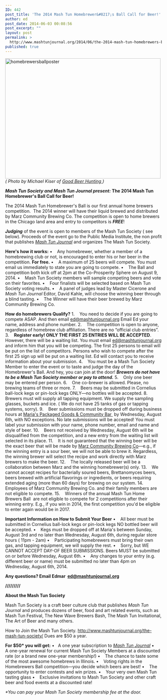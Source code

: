 ```yaml
---
ID: 442
post_title: 'The 2014 Mash Tun Homebrewer&#8217;s Ball Call for Beer!'
author: ed
post_date: 2014-06-03 00:08:56
post_excerpt: ""
layout: post
permalink: >
  http://www.mashtunjournal.org/2014/06/the-2014-mash-tun-homebrewers-ball-call-for-beer/
published: true
---
```

<a href="http://www.mashtunfest.org/wp-content/uploads/2014/06/homebrewersballposter-e1401772047146.jpg"><img class="alignnone size-full wp-image-307" src="http://www.mashtunfest.org/wp-content/uploads/2014/06/homebrewersballposter-e1401772047146.jpg" alt="homebrewersballposter" width="500" height="387" /></a>
<em>( Photo by Michael Kiser of <a href="http://goodbeerhunting.com/">Good Beer Hunting </a>)</em>

<strong><em>Mash Tun Society and Mash Tun Journal present:</em></strong>
<strong>The 2014 Mash Tun Homebrewer's Ball Call for Beer!</strong>

The 2014 Mash Tun Homebrewer's Ball is our first annual home brewers competition.  The 2014 winner will have their liquid brewed and distributed by Marz Community Brewing Co. The competition is open to home brewers in the Chicago land area and entry to competitors is <strong><em>FREE</em></strong>!

<strong><em>Judging</em></strong> of the event is open to members of the Mash Tun Society ( see below). Proceeds of the event go to the Public Media Institute, the non profit that publishes <a href="http://www.mashtunjournal.org"><em>Mash Tun Journal</em></a> and organizes The Mash Tun Society.

<strong>Here's how it works:</strong>
•    Any homebrewer, whether a member of a homebrewing club or not, is encouraged to enter his or her beer in the competition. <strong>For free.</strong>
•    A maximum of 25 beers will compete. You must email us immediately to state you are going to compete.
•    The Ball and competition both kick off at 2pm at the Co-Prosperity Sphere on August 9, 2014.
•    Mash Tun Society members will sample competing beers and vote on their favorites.
•    Four finalists will be selected based on Mash Tun Society voting results.
•    A panel of judges lead by Master Cicerone and <em>Mash Tun Journal</em> Editor, David Kahle, will choose the winning beer through a blind tasting.
•    The Winner will have their beer brewed by Marz Community Brewing Co.

<strong>How do homebrewers Qualify?</strong>
1.    You need to decide if you are going to compete ASAP. And then email ed@mashtunjournal.org Email Ed your name, address and phone number.
2.    The competition is open to anyone, regardless of homebrew club affiliation. There are no “official club entries”.
3.    <strong>Register early! ONLY THE FIRST 25 ENTRIES WILL BE ACCEPTED</strong>. However, there will be a waiting list. You must email ed@mashtunjournal.org and inform him that you will be competing. The first 25 persons to email will be put on the list of competitors. Persons who wish to compete after the first 25 sign up will be put on a waiting list. Ed will contact you to receive information about your submission.
4.    You must be a Mash Tun Society Member to enter the event or to taste and judge the day of the Homebrewer's Ball. And hey, you can join at the door! <em><strong>Brewers do not have to be a Mash Tun Society member or pay to attend.</strong></em>
5.    Only one beer may be entered per person.
6.    One co-brewer is allowed. Please, no brewing teams of three or more.
7.    Beers may be submitted in Cornelius ball-lock kegs or pin-lock kegs ONLY—no bottles will be accepted.
8.    Brewers must will supply all tapping equipment. We supply the sampling glasses, buckets and ice. ( We do not have 25 tanks of gas or tapping systems, sorry).
9.    Beer submissions must be dropped off during business hours at <a href="http://wwww.community-bar.com">Maria's Packaged Goods &amp; Community Bar </a> by Wednesday, August 6th, with NO exceptions. No late submissions will be accepted! You must label your submission with your name, phone number, email and name and style of beer.
10.    Beers not received by Wednesday, August 6th will be disqualified from the competition, and a new entry from the waiting list will selected in its place.
11.    It is not guaranteed that the winning beer will be the exact beer that will be made by <a href="http://marzbrewing.com">Marz Community Brewing Co</a>—e.g., if the winning entry is a sour beer, we will not be able to brew it. Regardless, the winning brewer will select the recipe and work directly with Marz brewers to make the beer.
12.    The locally released beer will be a collaboration between Marz and the winning homebrewer(s) only.
13.    We cannot accept recipes for bacterially soured beers, Brettanomyces beers, beers brewed with artificial flavorings or ingredients, or beers requiring extended aging (more than 60 days) for brewing on our system.
14.    Employees of Marz Community Brewing Co. and their family members are not eligible to compete.
15.    Winners of the annual Mash Tun Home Brewers Ball  are not eligible to compete for 2 competitions after their winning entry. E.g., if you win in 2014, the first competition you'd be eligible to enter again would be in 2017.

<strong>Important Information on How to Submit Your Beer</strong>
•    All beer must be submitted in Cornelius ball-lock kegs or pin-lock kegs NO bottled beer will be accepted.
•    Kegs must be dropped off at Maria's between Sunday, August 3rd and no later than Wednesday, August 6th, during regular store hours ( 11pm - 2am)
•    Participating homebrewers must bring their own gas, and tapping equipment, we will supply the rest.
•    Sorry, but WE CANNOT ACCEPT DAY-OF BEER SUBMISSIONS. Beers MUST be submitted on or before Wednesday, August 6th.
•    Any changes to your entry (e.g. different beer or name) must be submitted no later than 4pm on Wednesday, August 6th, 2014.

<strong>Any questions? Email Edmar  ed@mashtunjournal.org</strong>

<strong>/////////</strong>

<strong>About the Mash Tun Society</strong>

Mash Tun Society is a craft beer culture club that publishes <em>Mash Tun Journal</em> and produces dozens of beer, food and art related events, such as Mash Tun Festival, The New Wave Brewers Bash, The Mash Tun Invitational, The Art of Beer and many others.

How to Join the Mash Tun Society.
<a href="http://www.mashtunjournal.org/the-mash-tun-society/">http://www.mashtunjournal.org/the-mash-tun-society/</a>
Dues are $50 a year.

<strong>For $50* you will get:</strong>
•   A one year subscription to <a href="http://www.mashtunjournal.org"><em>Mash Tun Journal</em></a>
•    A one-year renewal for current Mash Tun Society Members at a discounted rate (or a brand new one-year membership!)
•    The chance to taste some of the most awesome homebrews in Illinois.
•    Voting rights in the Homebrewers Ball competition—you decide which beers are best!
•    The opportunity to enter contests and win prizes.
•    Your very own Mash Tun tasting glass
•    Exclusive invitations to Mash Tun Society and other craft beer and food events at a discounted rate!

<em>*You can pay your Mash Tun Society membership fee at the door.</em>
